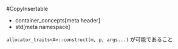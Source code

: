 #CopyInsertable
* container_concepts[meta header]
* std[meta namespace]

`allocator_traits<A>::construct(m, p, args...)` が可能であること

